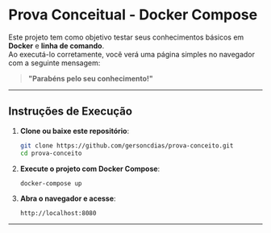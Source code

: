 #  Prova Conceitual - Docker Compose

Este projeto tem como objetivo testar seus conhecimentos básicos em **Docker** e **linha de comando**.  
Ao executá-lo corretamente, você verá uma página simples no navegador com a seguinte mensagem:

> **"Parabéns pelo seu conhecimento!"**

---

## Instruções de Execução

1. **Clone ou baixe este repositório**:
   ```bash
   git clone https://github.com/gersoncdias/prova-conceito.git
   cd prova-conceito
   ```

2. **Execute o projeto com Docker Compose**:
   ```bash
   docker-compose up
   ```

3. **Abra o navegador e acesse**:
   ```
   http://localhost:8080
   ```

---